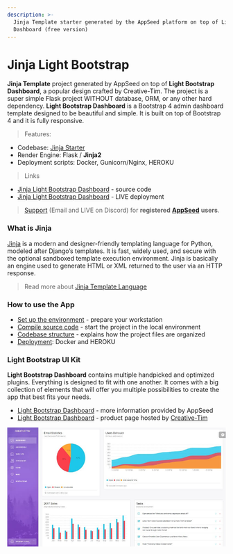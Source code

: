 ```yaml
---
description: >-
  Jinja Template starter generated by the AppSeed platform on top of Light
  Dashboard (free version)
---
```


# Jinja Light Bootstrap

**Jinja Template** project generated by AppSeed on top of **Light Bootstrap Dashboard**,  a popular design crafted by Creative-Tim. The project is a super simple Flask project WITHOUT database, ORM, or any other hard dependency. **Light Bootstrap Dashboard** is a Bootstrap 4 admin dashboard template designed to be beautiful and simple. It is built on top of Bootstrap 4 and it is fully responsive.



> Features:&#x20;

* Codebase: [Jinja Starter](../../boilerplate-code/boilerplate-jinja.md)&#x20;
* Render Engine: Flask / **Jinja2**
* Deployment scripts: Docker, Gunicorn/Nginx, HEROKU

> Links

* [Jinja Light Bootstrap Dashboard](https://github.com/app-generator/jinja-light-bootstrap) - source code
* [Jinja Light Bootstrap Dashboard](https://jinja-template-light-bootstrap.appseed.us/) - LIVE deployment &#x20;

> [Support](https://appseed.us/support) (Email and LIVE on Discord) for **registered** [**AppSeed**](https://appseed.us/) **users**.&#x20;



### What is Jinja

[Jinja](https://jinja.palletsprojects.com/en/2.11.x/) is a modern and designer-friendly templating language for Python, modeled after Django’s templates. It is fast, widely used, and secure with the optional sandboxed template execution environment. Jinja is basically an engine used to generate HTML or XML returned to the user via an HTTP response.&#x20;

> Read more about [Jinja Template Language](../../content/what-is/jinja.md)&#x20;



### How to use the App

* [Set up the environment](../../boilerplate-code/boilerplate-jinja.md#environment) - prepare your workstation
* [Compile source code](../../boilerplate-code/boilerplate-jinja.md#build-the-app) - start the project in the local environment
* [Codebase structure](../../boilerplate-code/boilerplate-jinja.md#codebase-structure) - explains how the project files are organized
* [Deployment](../../boilerplate-code/boilerplate-jinja.md#deployment): Docker and HEROKU&#x20;



### Light Bootstrap UI Kit

**Light Bootstrap Dashboard** contains multiple handpicked and optimized plugins. Everything is designed to fit with one another. It comes with a big collection of elements that will offer you multiple possibilities to create the app that best fits your needs.

* [Light Bootstrap Dashboard](../../content/bootstrap-template/light-bootstrap-dashboard.md) - more information provided by AppSeed
* [Light Bootstrap Dashboard](https://bit.ly/2ZEXOU3) - product page hosted by [Creative-Tim](../../content/partners/creative-tim.md)

![Light Bootstrap Dashboard - Open-source Design.](../../.gitbook/assets/light-bootstrap-dashboard.jpg)
